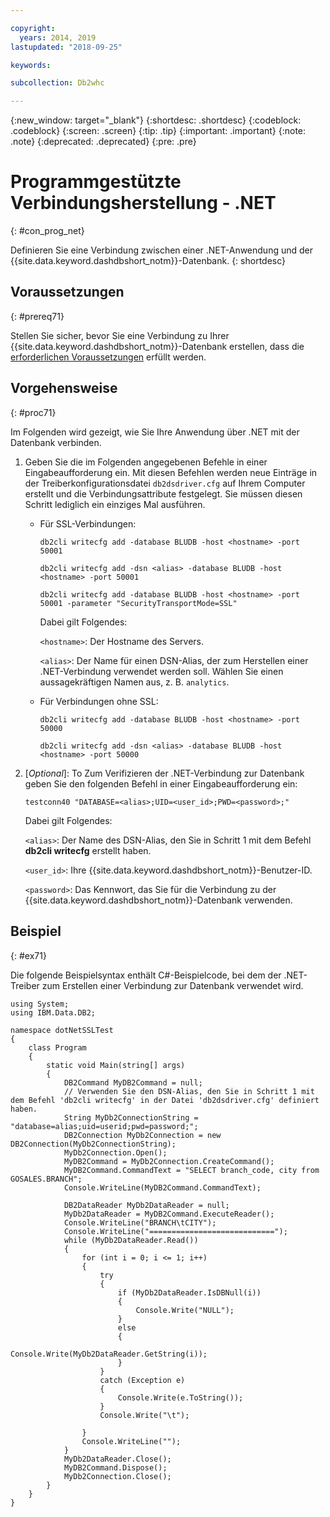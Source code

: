 ```yaml
---

copyright:
  years: 2014, 2019
lastupdated: "2018-09-25"

keywords:

subcollection: Db2whc

---
```


<!-- Attribute definitions --> 
{:new_window: target="_blank"}
{:shortdesc: .shortdesc}
{:codeblock: .codeblock}
{:screen: .screen}
{:tip: .tip}
{:important: .important}
{:note: .note}
{:deprecated: .deprecated}
{:pre: .pre}

# Programmgestützte Verbindungsherstellung - .NET
{: #con_prog_net}

Definieren Sie eine Verbindung zwischen einer .NET-Anwendung und der {{site.data.keyword.dashdbshort_notm}}-Datenbank. 
{: shortdesc}

## Voraussetzungen
{: #prereq71}

Stellen Sie sicher, bevor Sie eine Verbindung zu Ihrer {{site.data.keyword.dashdbshort_notm}}-Datenbank erstellen, dass die [erforderlichen Voraussetzungen](/docs/services/Db2whc/connecting?topic=Db2whc-connect_ov#prereqs) erfüllt werden.

<!-- Before you can connect to your database, you must perform the following steps:

- [Verify prerequisites](prereqs.html), including installing driver packages, configuring your local environment, and downloading SSL certificates (if needed)
- Collect [connection information](credentials.html), including database details such as host name and port numbers, and connection credentials such as user ID and password -->

## Vorgehensweise
{: #proc71}

Im Folgenden wird gezeigt, wie Sie Ihre Anwendung über .NET mit der Datenbank verbinden.

1. Geben Sie die im Folgenden angegebenen Befehle in einer Eingabeaufforderung ein. Mit diesen Befehlen werden neue Einträge in der Treiberkonfigurationsdatei `db2dsdriver.cfg` auf Ihrem Computer erstellt und die Verbindungsattribute festgelegt. Sie müssen diesen Schritt lediglich ein einziges Mal ausführen.
        
   - Für SSL-Verbindungen:

     `db2cli writecfg add -database BLUDB -host <hostname> -port 50001`

     `db2cli writecfg add -dsn <alias> -database BLUDB -host <hostname> -port 50001`

     `db2cli writecfg add -database BLUDB -host <hostname> -port 50001 -parameter "SecurityTransportMode=SSL"`

     Dabei gilt Folgendes:

     `<hostname>`: Der Hostname des Servers.
    
     `<alias>`: Der Name für einen DSN-Alias, der zum Herstellen einer .NET-Verbindung verwendet werden soll. Wählen Sie einen aussagekräftigen Namen aus, z. B. `analytics`. 

   - Für Verbindungen ohne SSL:

     `db2cli writecfg add -database BLUDB -host <hostname> -port 50000`

     `db2cli writecfg add -dsn <alias> -database BLUDB -host <hostname> -port 50000`

2. [*Optional*]: To Zum Verifizieren der .NET-Verbindung zur Datenbank geben Sie den folgenden Befehl in einer Eingabeaufforderung ein:

   `testconn40 "DATABASE=<alias>;UID=<user_id>;PWD=<password>;"`

   Dabei gilt Folgendes:

   `<alias>`: Der Name des DSN-Alias, den Sie in Schritt 1 mit dem Befehl **db2cli writecfg** erstellt haben.
    
   `<user_id>`: Ihre {{site.data.keyword.dashdbshort_notm}}-Benutzer-ID. 
    
   `<password>`: Das Kennwort, das Sie für die Verbindung zu der {{site.data.keyword.dashdbshort_notm}}-Datenbank verwenden. 

## Beispiel
{: #ex71}

Die folgende Beispielsyntax enthält C#-Beispielcode, bei dem der .NET-Treiber zum Erstellen einer Verbindung zur Datenbank verwendet wird.

```
using System;
using IBM.Data.DB2;

namespace dotNetSSLTest
{
    class Program
    {
        static void Main(string[] args)
        {
            DB2Command MyDB2Command = null;
            // Verwenden Sie den DSN-Alias, den Sie in Schritt 1 mit dem Befehl 'db2cli writecfg' in der Datei 'db2dsdriver.cfg' definiert haben.
            String MyDb2ConnectionString = "database=alias;uid=userid;pwd=password;";
            DB2Connection MyDb2Connection = new DB2Connection(MyDb2ConnectionString);
            MyDb2Connection.Open();
            MyDB2Command = MyDb2Connection.CreateCommand();
            MyDB2Command.CommandText = "SELECT branch_code, city from GOSALES.BRANCH";
            Console.WriteLine(MyDB2Command.CommandText);

            DB2DataReader MyDb2DataReader = null;
            MyDb2DataReader = MyDB2Command.ExecuteReader();
            Console.WriteLine("BRANCH\tCITY");
            Console.WriteLine("============================");
            while (MyDb2DataReader.Read())
            {
                for (int i = 0; i <= 1; i++)
                {
                    try
                    {
                        if (MyDb2DataReader.IsDBNull(i))
                        {
                            Console.Write("NULL");
                        }
                        else
                        {
                            Console.Write(MyDb2DataReader.GetString(i));
                        }
                    }
                    catch (Exception e)
                    {
                        Console.Write(e.ToString());
                    }
                    Console.Write("\t"); 

                }
                Console.WriteLine("");
            }
            MyDb2DataReader.Close();
            MyDB2Command.Dispose();
            MyDb2Connection.Close();
        }
    }
}
```

